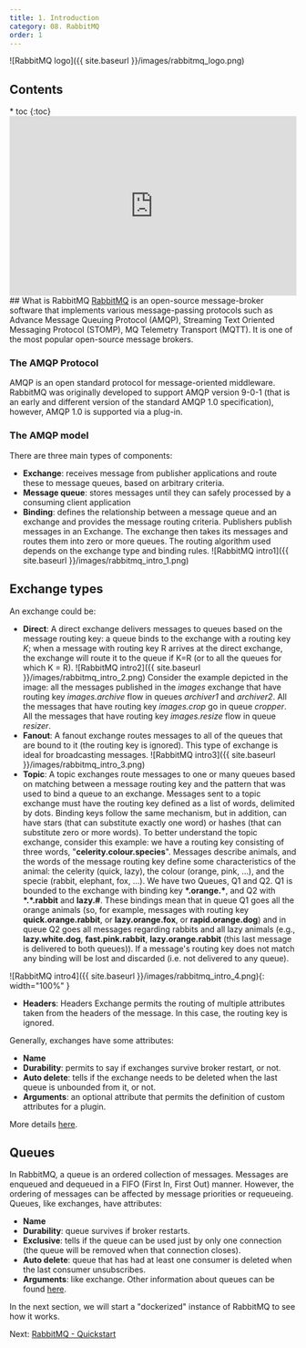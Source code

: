 ```yaml
---
title: 1. Introduction
category: 08. RabbitMQ
order: 1
---
```

![RabbitMQ logo]({{ site.baseurl }}/images/rabbitmq_logo.png)
<h2>Contents</h2>
* toc
{:toc}
<iframe width="100%" height="315" src="https://www.youtube.com/embed/TgBm_bdzGg8?si=O4EP-CMjjiuiaPHH" title="YouTube video player" frameborder="0" allow="accelerometer; autoplay; clipboard-write; encrypted-media; gyroscope; picture-in-picture; web-share" allowfullscreen></iframe>
## What is RabbitMQ
<a target="_blank" rel="noopener noreferrer" href="https://www.rabbitmq.com">RabbitMQ</a> is an open-source message-broker software that implements various message-passing protocols such as Advance Message Queuing Protocol (AMQP), Streaming Text Oriented Messaging Protocol (STOMP), MQ Telemetry Transport (MQTT). It is one of the most popular open-source message brokers.  

### The AMQP Protocol
AMQP is an open standard protocol for message-oriented middleware.  
RabbitMQ was originally developed to support AMQP version 9-0-1 (that is an early and different version of the standard AMQP 1.0 specification), however, AMQP 1.0 is supported via a plug-in.  

### The AMQP model
There are three main types of components:
- **Exchange**: receives message from publisher applications and route these to message queues, based on arbitrary criteria.
- **Message queue**: stores messages until they can safely processed by a consuming client application
- **Binding**: defines the relationship between a message queue and an exchange and provides the message routing criteria.
Publishers publish messages in an Exchange. The exchange then takes its messages and routes them into zero or more queues. The routing algorithm used depends on the exchange type and binding rules. 
![RabbitMQ intro1]({{ site.baseurl }}/images/rabbitmq_intro_1.png)
## Exchange types
An exchange could be:
- **Direct**: A direct exchange delivers messages to queues based on the message routing key: a queue binds to the exchange with a routing key *K*; when a message with routing key R arrives at the direct exchange, the exchange will route it to the queue if K=R (or to all the queues for which K = R).
![RabbitMQ intro2]({{ site.baseurl }}/images/rabbitmq_intro_2.png)
Consider the example depicted in the image: all the messages published in the *images*  exchange that have routing key *images.archive* flow in queues *archiver1* and *archiver2*. All the messages that have routing key *images.crop* go in queue *cropper*. All the messages that have routing key *images.resize* flow in queue *resizer*.
- **Fanout**: A fanout exchange routes messages to all of the queues that are bound to it (the routing key is ignored). This type of exchange is ideal for broadcasting messages.
![RabbitMQ intro3]({{ site.baseurl }}/images/rabbitmq_intro_3.png)
- **Topic**: A topic exchanges route messages to one or many queues based on matching between a message routing key and the pattern that was used to bind a queue to an exchange. Messages sent to a topic exchange must have the routing key defined as a list of words, delimited by dots. Binding keys follow the same mechanism, but in addition, can have stars (that can substitute exactly one word) or hashes (that can substitute zero or more words). To better understand the topic exchange, consider this example: we have a routing key consisting of three words, "**celerity.colour.species**". Messages describe animals, and the words of the message routing key define some characteristics of the animal: the celerity (quick, lazy), the colour (orange, pink, ...), and the specie (rabbit, elephant, fox, ...). We have two Queues, Q1 and Q2. Q1 is bounded to the exchange with binding key **\*.orange.\***, and Q2 with **\*.\*.rabbit** and **lazy.#**. 
These bindings mean that in queue Q1 goes all the orange animals (so, for example, messages with routing key **quick.orange.rabbit**, or **lazy.orange.fox**, or **rapid.orange.dog**) and in queue Q2 goes all messages regarding rabbits and all lazy animals (e.g., **lazy.white.dog**, **fast.pink.rabbit**, **lazy.orange.rabbit** (this last message is delivered to both queues)). If a message's routing key does not match any binding will be lost and discarded (i.e. not delivered to any queue).  

![RabbitMQ intro4]({{ site.baseurl }}/images/rabbitmq_intro_4.png){: width="100%" }
- **Headers**: Headers Exchange permits the routing of multiple attributes taken from the headers of the message. In this case, the routing key is ignored.

Generally, exchanges have some attributes:
- **Name**
- **Durability**: permits to say if exchanges survive broker restart, or not.
- **Auto delete**: tells if the exchange needs to be deleted when the last queue is unbounded from it, or not.
- **Arguments**: an optional attribute that permits the definition of custom attributes for a plugin.

More details <a target="_blank" rel="noopener noreferrer" href="https://www.rabbitmq.com/tutorials/amqp-concepts.html">here</a>.
## Queues
In RabbitMQ, a queue is an ordered collection of messages. Messages are enqueued and dequeued in a FIFO (First In, First Out) manner. However, the ordering of messages can be affected by message priorities or requeueing. Queues, like exchanges, have attributes:
- **Name**
- **Durability**: queue survives if broker restarts.
- **Exclusive**: tells if the queue can be used just by only one connection (the queue will be removed when that connection closes).
- **Auto delete**: queue that has had at least one consumer is deleted when the last consumer unsubscribes.
- **Arguments**: like exchange.
Other information about queues can be found <a target="_blank" rel="noopener noreferrer" href="https://www.rabbitmq.com/queues.html">here</a>.  

In the next section, we will start a "dockerized" instance of RabbitMQ to see how it works.
<div>
Next: <a href="/SoftwareArchitectures24/rabbitmq/quick-start">RabbitMQ - Quickstart</a> 
</div>